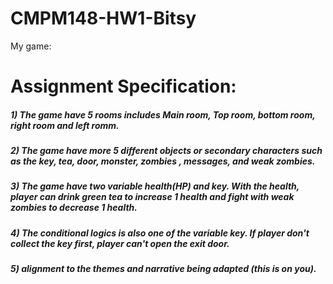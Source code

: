 # CMPM148-HW1-Bitsy

My game:


<h1>Assignment Specification:</h1>
<h5>1) The game have 5 rooms includes Main room, Top room, bottom room, right room and left romm.</h5>
<h5>2) The game have more 5 different objects or secondary characters such as the key, tea, door, monster, zombies , messages, and weak zombies.</h5>
<h5>3) The game have two variable health(HP) and key. With the health, player can drink green tea to increase 1 health and fight with weak zombies to decrease 1 health.</h5>
<h5>4) The conditional logics is also one of the variable key. If player don't collect the key first, player can't open the exit door.</h5>
<h5>5) alignment to the themes and narrative being adapted (this is on you).</h5>
